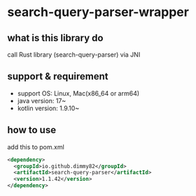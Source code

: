 # search-query-parser-wrapper

## what is this library do

call Rust library (search-query-parser) via JNI

## support & requirement

* support OS: Linux, Mac(x86_64 or arm64)
* java version: 17~
* kotlin version: 1.9.10~

## how to use

add this to pom.xml

```xml
<dependency>
  <groupId>io.github.dimmy82</groupId>
  <artifactId>search-query-parser</artifactId>
  <version>1.1.42</version>
</dependency>
```
